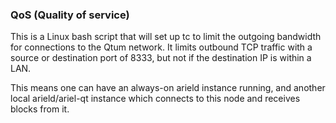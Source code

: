 ### QoS (Quality of service) ###

This is a Linux bash script that will set up tc to limit the outgoing bandwidth for connections to the Qtum network. It limits outbound TCP traffic with a source or destination port of 8333, but not if the destination IP is within a LAN.

This means one can have an always-on arield instance running, and another local arield/ariel-qt instance which connects to this node and receives blocks from it.
